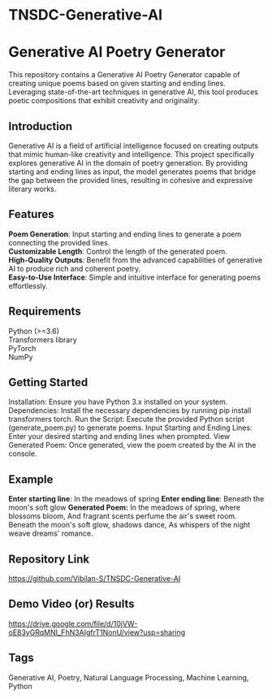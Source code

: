 # TNSDC-Generative-AI

# Generative AI Poetry Generator
This repository contains a Generative AI Poetry Generator capable of creating unique poems based on given starting and ending lines. Leveraging state-of-the-art techniques in generative AI, this tool produces poetic compositions that exhibit creativity and originality.

## Introduction
Generative AI is a field of artificial intelligence focused on creating outputs that mimic human-like creativity and intelligence. This project specifically explores generative AI in the domain of poetry generation. By providing starting and ending lines as input, the model generates poems that bridge the gap between the provided lines, resulting in cohesive and expressive literary works.

## Features
**Poem Generation**: Input starting and ending lines to generate a poem connecting the provided lines.</br>
**Customizable Length**: Control the length of the generated poem.</br>
**High-Quality Outputs**: Benefit from the advanced capabilities of generative AI to produce rich and coherent poetry.</br>
**Easy-to-Use Interface**: Simple and intuitive interface for generating poems effortlessly.</br>

## Requirements
Python (>=3.6)<br/>
Transformers library<br/>
PyTorch<br/>
NumPy<br/>

## Getting Started
Installation: Ensure you have Python 3.x installed on your system.
Dependencies: Install the necessary dependencies by running pip install transformers torch.
Run the Script: Execute the provided Python script (generate_poem.py) to generate poems.
Input Starting and Ending Lines: Enter your desired starting and ending lines when prompted.
View Generated Poem: Once generated, view the poem created by the AI in the console.

## Example
**Enter starting line**: In the meadows of spring 
**Enter ending line**: Beneath the moon's soft glow
**Generated Poem:**
In the meadows of spring, where blossoms bloom,
And fragrant scents perfume the air's sweet room.
Beneath the moon's soft glow, shadows dance,
As whispers of the night weave dreams' romance.

## Repository Link
https://github.com/Vibilan-S/TNSDC-Generative-AI

## Demo Video (or) Results
https://drive.google.com/file/d/10jVW-oE83yGRqMNI_FhN3AIgfrT1NonU/view?usp=sharing

## Tags
Generative AI, Poetry, Natural Language Processing, Machine Learning, Python

